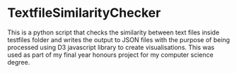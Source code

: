 # TextfileSimilarityChecker
This is a python script that checks the similarity between text files inside testfiles folder and writes the output to JSON files with the purpose of being processed using D3 javascript library to create visualisations. This was used as part of my final year honours project for my computer science degree.
